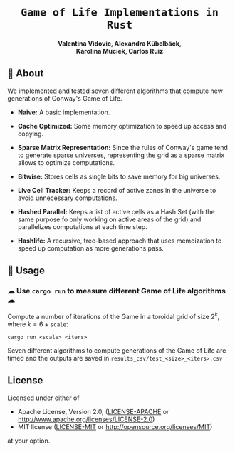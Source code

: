 <div align="center">

  <h1><code>Game of Life Implementations in Rust</code></h1>

  <strong>Valentina Vidovic, Alexandra Kübelbäck, <br>
  Karolina Muciek, Carlos Ruiz</strong>

</div>

##  🦄 About

We implemented and tested seven different algorithms that compute new generations of Conway's Game of Life.

* **Naive:** A basic implementation.
* **Cache Optimized:** Some memory optimization to speed up access and copying.
* **Sparse Matrix Representation:** Since the rules of Conway's game tend to generate sparse universes, representing the grid as a sparse matrix allows to optimize computations.
* **Bitwise:** Stores cells as single bits to save memory for big universes.

* **Live Cell Tracker:** Keeps a record of active zones in the universe to avoid unnecessary computations.
* **Hashed Parallel:** Keeps a list of active cells as a Hash Set (with the same purpose fo only working on active areas of the grid) and parallelizes computations at each time step.

* **Hashlife:** A recursive, tree-based approach that uses memoization to speed up computation as more generations pass.

## 🦄 Usage

### ☁ Use `cargo run` to measure different Game of Life algorithms  ☁ 

Compute a number of iterations of the Game in a toroidal grid of size $2^k$, where $k = 6 + \texttt{scale}$:

```
cargo run <scale> <iters>
```
Seven different algorithms to compute generations of the Game of Life are timed and the outputs are saved in `results_csv/test_<size>_<iters>.csv`


## License

Licensed under either of

* Apache License, Version 2.0, ([LICENSE-APACHE](LICENSE-APACHE) or http://www.apache.org/licenses/LICENSE-2.0)
* MIT license ([LICENSE-MIT](LICENSE-MIT) or http://opensource.org/licenses/MIT)

at your option.

